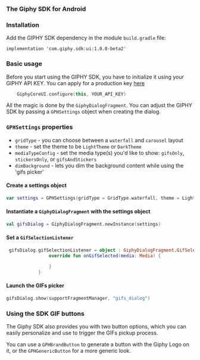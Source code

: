 ### The Giphy SDK for Android


### Installation

Add the GIPHY SDK dependency in the module ```build.gradle``` file:
```
implementation 'com.giphy.sdk:ui:1.0.0-beta2'
``` 
    
### Basic usage

Before you start using the GIPHY SDK, you have to initialize it using your GIPHY API KEY. You can apply for a production key [here](https://developers.giphy.com/dashboard/)

```kotlin
    GiphyCoreUI.configure(this, YOUR_API_KEY)
```

All the magic is done by the `GiphyDialogFragment`. You can adjust the GIPHY SDK by passing a `GPHSettings` object when creating the dialog.

### `GPHSettings` properties
- `gridType` - you can choose between a `waterfall` and `carousel` layout
- `theme` - set the theme to be `LightTheme` or `DarkTheme`
- `mediaTypeConfig` - set the media type(s) you'd like to show: `gifsOnly`, `stickersOnly`, or `gifsAndStickers`
- `dimBackground` - lets you dim the background content while using the 'gifs picker'

#### Create a settings object
``` kotlin 
var settings = GPHSettings(gridType = GridType.waterfall, theme = LightTheme, dimBackground = true)
``` 

#### Instantiate a `GiphyDialogFragment` with the settings object

``` kotlin
val gifsDialog = GiphyDialogFragment.newInstance(settings)
```
#### Set a `GifSelectionListener` 

``` kotlin
 gifsDialog.gifSelectionListener = object : GiphyDialogFragment.GifSelectionListener {
                override fun onGifSelected(media: Media) {

                }
            }
```
#### Launch the GIFs picker 

```kotlin
gifsDialog.show(supportFragmentManager, "gifs_dialog")
```

### Using the SDK GIF buttons
The Giphy SDK also provides you with two button options, which you can easily personalize and use to trigger the GIFs pickup process. 

You can use a `GPHBrandButton` to generate a button with the Giphy Logo on it, or the `GPHGenericButton` for a more generic look.
